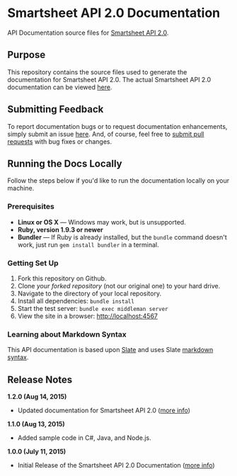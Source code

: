 # Smartsheet API 2.0 Documentation

API Documentation source files for [Smartsheet API 2.0](http://smartsheet-platform.github.io/api-docs).

## Purpose

This repository contains the source files used to generate the documentation for Smartsheet API 2.0. 
The actual Smartsheet API 2.0 documentation can be viewed [here](http://smartsheet-platform.github.io/api-docs). 

## Submitting Feedback

To report documentation bugs or to request documentation enhancements, simply submit an issue [here](https://github.com/smartsheet-platform/api-docs/issues). 
And, of course, feel free to [submit pull requests](https://help.github.com/articles/using-pull-requests) with bug fixes or changes.

## Running the Docs Locally

Follow the steps below if you'd like to run the documentation locally on your machine.

### Prerequisites

 - **Linux or OS X** — Windows may work, but is unsupported.
 - **Ruby, version 1.9.3 or newer**
 - **Bundler** — If Ruby is already installed, but the `bundle` command doesn't work, just run `gem install bundler` in a terminal.

### Getting Set Up

 1. Fork this repository on Github.
 2. Clone *your forked repository* (not our original one) to your hard drive.
 3. Navigate to the directory of your local repository.
 4. Install all dependencies: `bundle install`
 5. Start the test server: `bundle exec middleman server`
 6. View the site in a browser:  <http://localhost:4567>

### Learning about Markdown Syntax
 
This API documentation is based upon [Slate](https://github.com/tripit/slate/) and uses Slate [markdown syntax](https://github.com/tripit/slate/wiki/Markdown-Syntax).

## Release Notes

**1.2.0 (Aug 14, 2015)**
* Updated documentation for Smartsheet API 2.0 ([more info](https://www.smartsheet.com/blog/august-2015-api-update))

**1.1.0 (Aug 13, 2015)**
* Added sample code in C#, Java, and Node.js.

**1.0.0 (July 11, 2015)**
* Initial Release of the Smartsheet API 2.0 Documentation ([more info](https://www.smartsheet.com/blog/july-2015-api-v2-launch))